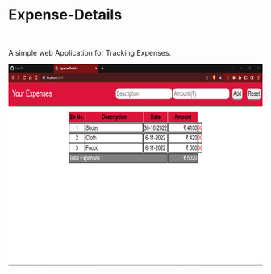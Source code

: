 
# Expense-Details
<br>
<p> A simple web Application for Tracking Expenses.</p>
<img style="height:400px; width :800px;" src="./assets/images/webPage.png">
